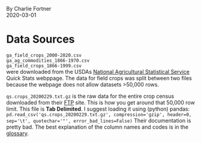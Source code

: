 By Charlie Fortner\
2020-03-01


# Data Sources

`ga_field_crops_2000-2020.csv`\
`ga_ag_commodities_1866-1970.csv`\
`ga_field_crops_1866-1999.csv`\
were downloaded from the USDAs [National Agricultural Statistical Service](https://quickstats.nass.usda.gov/) Quick Stats webppage. The data for field crops was split between two files because the webpage does not allow datasets >50,000 rows.

`qs.crops_20200229.txt.gz` is the raw data for the entire crop census downloaded from their [FTP](ftp://ftp.nass.usda.gov/quickstats/) site. This is how you get around that 50,000 row limit. This file is **Tab Delimited**. I suggest loading it using (python) pandas:
`pd.read_csv('qs.crops_20200229.txt.gz', compression='gzip', header=0, sep='\t', quotechar='"', error_bad_lines=False)`
Their documentation is pretty bad. The best explanation of the column names and codes is in the [glossary](https://quickstats.nass.usda.gov/src/glossary.pdf).

